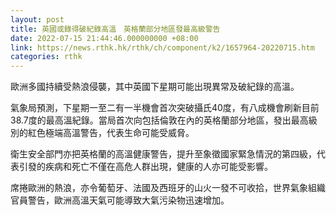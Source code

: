 ```yaml
---
layout: post
title: 英國或錄得破紀錄高溫　英格蘭部分地區發最高級警告
date: 2022-07-15 21:44:46.000000000 +08:00
link: https://news.rthk.hk/rthk/ch/component/k2/1657964-20220715.htm
categories: rthk
---
```


歐洲多國持續受熱浪侵襲，其中英國下星期可能出現異常及破紀錄的高溫。

氣象局預測，下星期一至二有一半機會首次突破攝氏40度，有八成機會刷新目前38.7度的最高溫紀錄。當局首次向包括倫敦在內的英格蘭部分地區，發出最高級別的紅色極端高溫警告，代表生命可能受威脅。

衛生安全部門亦把英格蘭的高溫健康警告，提升至象徵國家緊急情況的第四級，代表引發的疾病和死亡不僅在高危人群出現，健康的人亦可能受影響。

席捲歐洲的熱浪，亦令葡萄牙、法國及西班牙的山火一發不可收拾，世界氣象組織官員警告，歐洲高溫天氣可能導致大氣污染物迅速增加。
